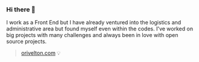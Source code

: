 ### Hi there 👋



I work as a Front End but I have already ventured into the logistics and administrative area but found myself even within the codes. I've worked on big projects with many challenges and always been in love with open source projects.

> [orivelton.com](https://orivelton.com/) :bulb:


<!--
**orivelton/orivelton** is a ✨ _special_ ✨ repository because its `README.md` (this file) appears on your GitHub profile.
